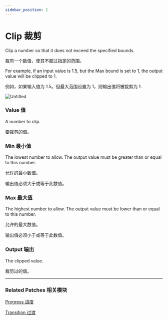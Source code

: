 ```yaml
---
sidebar_position: 2
---
```


# Clip 裁剪

Clip a number so that it does not exceed the specified bounds.

裁剪一个数值，使其不超过指定的范围。

For example, if an input value is 1.5, but the Max bound is set to 1, the output value will be clipped to 1.

例如，如果输入值为 1.5。但最大范围设置为 1，则输出值将被裁剪为 1.

![Untitled](https://s3.us-west-2.amazonaws.com/secure.notion-static.com/d9239ed6-187e-4a3d-827d-916a68ce6244/Untitled.png?X-Amz-Algorithm=AWS4-HMAC-SHA256&X-Amz-Content-Sha256=UNSIGNED-PAYLOAD&X-Amz-Credential=AKIAT73L2G45EIPT3X45%2F20220602%2Fus-west-2%2Fs3%2Faws4_request&X-Amz-Date=20220602T180823Z&X-Amz-Expires=86400&X-Amz-Signature=21f2603419bed9745f7bdaa661669a12abf57ebac1292250af7530dbce525127&X-Amz-SignedHeaders=host&response-content-disposition=filename%20%3D%22Untitled.png%22&x-id=GetObject)

### Value 值

A number to clip.

要裁剪的值。

### Min 最小值

The lowest number to allow. The output value must be greater than or equal to this number.

允许的最小数值。

输出值必须大于或等于此数值。

### Max 最大值

The highest number to allow. The output value must be lower than or equal to this number.

允许的最大数值。

输出值必须小于或等于此数值。

### Output 输出

The clipped value.

裁剪过的值。

------

### Related Patches 相关模块

[Progress 进度](./Progress.md)

[Transition 过渡](./Transition.md)
